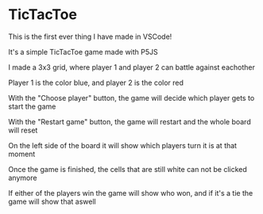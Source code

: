 # TicTacToe

This is the first ever thing I have made in VSCode!

It's a simple TicTacToe game made with P5JS

I made a 3x3 grid, where player 1 and player 2 can battle against eachother

Player 1 is the color blue, and player 2 is the color red

With the "Choose player" button, the game will decide which player gets to start the game

With the "Restart game" button, the game will restart and the whole board will reset

On the left side of the board it will show which players turn it is at that moment

Once the game is finished, the cells that are still white can not be clicked anymore

If either of the players win the game will show who won, and if it's a tie the game will show that aswell
